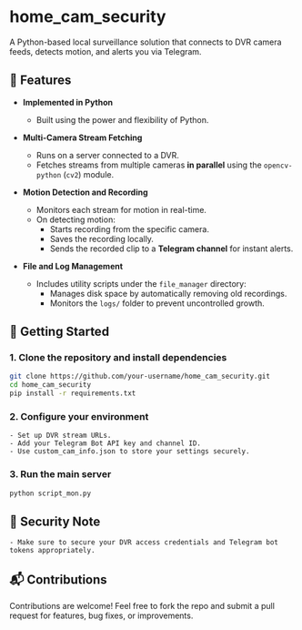 # home_cam_security

A Python-based local surveillance solution that connects to DVR camera feeds, detects motion, and alerts you via Telegram.

## 🚀 Features

- **Implemented in Python**
  - Built using the power and flexibility of Python.

- **Multi-Camera Stream Fetching**
  - Runs on a server connected to a DVR.
  - Fetches streams from multiple cameras **in parallel** using the `opencv-python` (`cv2`) module.

- **Motion Detection and Recording**
  - Monitors each stream for motion in real-time.
  - On detecting motion:
    - Starts recording from the specific camera.
    - Saves the recording locally.
    - Sends the recorded clip to a **Telegram channel** for instant alerts.

- **File and Log Management**
  - Includes utility scripts under the `file_manager` directory:
    - Manages disk space by automatically removing old recordings.
    - Monitors the `logs/` folder to prevent uncontrolled growth.

## 📲 Getting Started

### 1. Clone the repository and install dependencies

```bash
git clone https://github.com/your-username/home_cam_security.git
cd home_cam_security
pip install -r requirements.txt
```

### 2. Configure your environment
    - Set up DVR stream URLs.
    - Add your Telegram Bot API key and channel ID.
    - Use custom_cam_info.json to store your settings securely.


### 3. Run the main server
```bash
python script_mon.py
```

## 🔐 Security Note
    - Make sure to secure your DVR access credentials and Telegram bot tokens appropriately.

## 📬 Contributions
Contributions are welcome!
Feel free to fork the repo and submit a pull request for features, bug fixes, or improvements.


